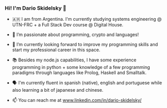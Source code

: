 ### Hi! I'm Dario Skidelsky 👋

- 🇦🇷 I am from Argentina. I'm currently studying systems engineering @ UTN-FRC + a Full Stack Dev course @ Digital House.

- 👀 I’m passionate about programming, crypto and languages!

- 🌱 I’m currently looking forward to improve my programming skills and start my professional career in this space. 

- 📚 Besides my node.js capabilities, I have some experience programming in python + some knowledge of a few programming paradigms through languages like Prolog, Haskell and Smalltalk.

- 🗣️ I'm currently fluent in spanish (native), english and portuguese while also learning a bit of japanese and chinese. 

- 📫 You can reach me at www.linkedin.com/in/dario-skidelsky/

<!--
**darioque/darioque** is a ✨ _special_ ✨ repository because its `README.md` (this file) appears on your GitHub profile.

Here are some ideas to get you started:

- 🔭 I’m currently working on ...
- 🌱 I’m currently learning ...
- 👯 I’m looking to collaborate on ...
- 🤔 I’m looking for help with ...
- 💬 Ask me about ...
- 📫 How to reach me: ...
- 😄 Pronouns: ...
- ⚡ Fun fact: ...
-->
